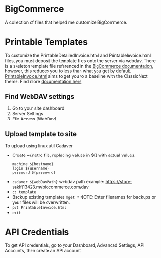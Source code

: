 # BigCommerce
A collection of files that helped me customize BigCommerce.

# Printable Templates
To customize the PrintableDetailedInvoice.html and PrintableInvoice.html files, you must deposit the template files onto the server via webdav. There is a skeleton template file referenced in the [BigCommerce documentation](https://developer.bigcommerce.com/stencil-docs/developing-further/customizing-invoices), however, this reduces you to less than what you get by default. [PrintableInvoice.html](./PrintableInvoice.html) aims to get you to a baseline with the ClassicNext theme. Find more [documentation here](https://support.bigcommerce.com/s/article/Customizing-the-Printable-Order-Invoice)

## Find WebDAV settings
1. Go to your site dashboard
2. Server Settings
3. File Access (WebDav)

## Upload template to site
To upload using linux util Cadaver
* Create ~/.netrc file, replacing values in ${} with actual values.  
  ```
  machine ${hostname}
  login ${username}
  password ${password}
  ```
* `cadaver ${webDavPath}` webdav path example: https://store-saklfj13423.mybigcommerce.com/dav
* `cd template`
* Backup existing templates `mget *` NOTE: Enter filenames for backups or your files will be overwritten.
* `put PrintableInvoice.html`
* `exit`



# API Credentials
To get API credentials, go to your Dashboard, Advanced Settings, API Accounts, then create an API account.
